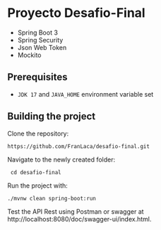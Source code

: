 Proyecto Desafio-Final 
======================================
- Spring Boot 3
- Spring Security
- Json Web Token
- Mockito

Prerequisites
-------------

- `JDK 17` and `JAVA_HOME` environment variable set 

Building the project
--------------------

Clone the repository:

    https://github.com/FranLaca/desafio-final.git

Navigate to the newly created folder:

     cd desafio-final

Run the project with:

    ./mvnw clean spring-boot:run

Test the API Rest using Postman or swagger at http://localhost:8080/doc/swagger-ui/index.html.


